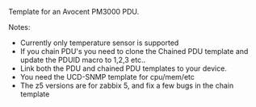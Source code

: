 Template for an Avocent PM3000 PDU.

Notes:

* Currently only temperature sensor is supported
* If you chain PDU's you need to clone the Chained PDU template and update the PDUID macro to 1,2,3 etc..
* Link both the PDU and chained PDU templates to your device.
* You need the UCD-SNMP template for cpu/mem/etc
* The z5 versions are for zabbix 5, and fix a few bugs in the chain template
